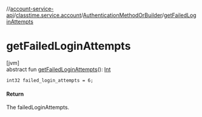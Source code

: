 //[account-service-api](../../../index.md)/[classtime.service.account](../index.md)/[AuthenticationMethodOrBuilder](index.md)/[getFailedLoginAttempts](get-failed-login-attempts.md)

# getFailedLoginAttempts

[jvm]\
abstract fun [getFailedLoginAttempts](get-failed-login-attempts.md)(): [Int](https://kotlinlang.org/api/latest/jvm/stdlib/kotlin/-int/index.html)

`int32 failed_login_attempts = 6;`

#### Return

The failedLoginAttempts.
